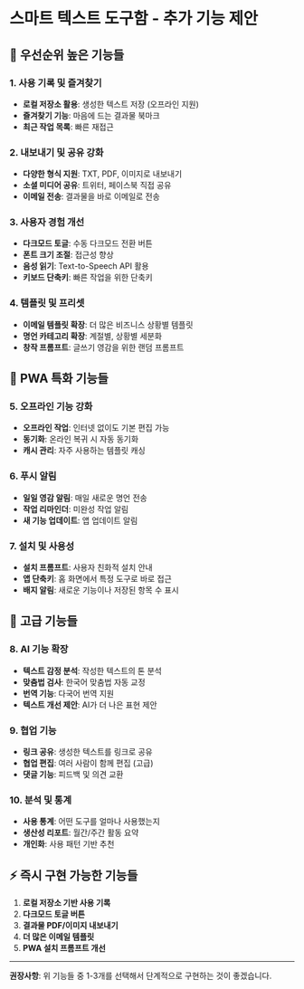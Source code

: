 # 스마트 텍스트 도구함 - 추가 기능 제안

## 🚀 우선순위 높은 기능들

### 1. 사용 기록 및 즐겨찾기
- **로컬 저장소 활용**: 생성한 텍스트 저장 (오프라인 지원)
- **즐겨찾기 기능**: 마음에 드는 결과물 북마크
- **최근 작업 목록**: 빠른 재접근

### 2. 내보내기 및 공유 강화
- **다양한 형식 지원**: TXT, PDF, 이미지로 내보내기
- **소셜 미디어 공유**: 트위터, 페이스북 직접 공유
- **이메일 전송**: 결과물을 바로 이메일로 전송

### 3. 사용자 경험 개선
- **다크모드 토글**: 수동 다크모드 전환 버튼
- **폰트 크기 조절**: 접근성 향상
- **음성 읽기**: Text-to-Speech API 활용
- **키보드 단축키**: 빠른 작업을 위한 단축키

### 4. 템플릿 및 프리셋
- **이메일 템플릿 확장**: 더 많은 비즈니스 상황별 템플릿
- **명언 카테고리 확장**: 계절별, 상황별 세분화
- **창작 프롬프트**: 글쓰기 영감을 위한 랜덤 프롬프트

## 📱 PWA 특화 기능들

### 5. 오프라인 기능 강화
- **오프라인 작업**: 인터넷 없이도 기본 편집 가능
- **동기화**: 온라인 복귀 시 자동 동기화
- **캐시 관리**: 자주 사용하는 템플릿 캐싱

### 6. 푸시 알림
- **일일 영감 알림**: 매일 새로운 명언 전송
- **작업 리마인더**: 미완성 작업 알림
- **새 기능 업데이트**: 앱 업데이트 알림

### 7. 설치 및 사용성
- **설치 프롬프트**: 사용자 친화적 설치 안내
- **앱 단축키**: 홈 화면에서 특정 도구로 바로 접근
- **배지 알림**: 새로운 기능이나 저장된 항목 수 표시

## 🎨 고급 기능들

### 8. AI 기능 확장
- **텍스트 감정 분석**: 작성한 텍스트의 톤 분석
- **맞춤법 검사**: 한국어 맞춤법 자동 교정
- **번역 기능**: 다국어 번역 지원
- **텍스트 개선 제안**: AI가 더 나은 표현 제안

### 9. 협업 기능
- **링크 공유**: 생성한 텍스트를 링크로 공유
- **협업 편집**: 여러 사람이 함께 편집 (고급)
- **댓글 기능**: 피드백 및 의견 교환

### 10. 분석 및 통계
- **사용 통계**: 어떤 도구를 얼마나 사용했는지
- **생산성 리포트**: 월간/주간 활동 요약
- **개인화**: 사용 패턴 기반 추천

## ⚡ 즉시 구현 가능한 기능들

1. **로컬 저장소 기반 사용 기록**
2. **다크모드 토글 버튼**
3. **결과물 PDF/이미지 내보내기**
4. **더 많은 이메일 템플릿**
5. **PWA 설치 프롬프트 개선**

---

**권장사항**: 위 기능들 중 1-3개를 선택해서 단계적으로 구현하는 것이 좋겠습니다.
